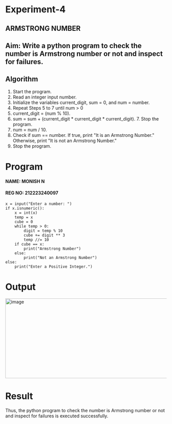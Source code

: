 # Experiment-4

## ARMSTRONG NUMBER 
## Aim: Write a python program to check the number is Armstrong number or not and inspect for failures. 

## Algorithm
1.	Start the program.
2. Read an integer input number.
3. Initialize the variables current_digit, sum = 0, and num = number.
4. Repeat Steps 5 to 7 until num > 0
5. current_digit = (num % 10).
6. sum = sum + (current_digit * current_digit * current_digit). 7. Stop the program.
7. num = num / 10.
8. Check if sum == number. If true, print "It is an Armstrong Number." Otherwise, print "It is not an Armstrong Number."
9. Stop the program. 

# Program
#### NAME: MONISH N
#### REG NO: 212223240097
```
x = input("Enter a number: ")  
if x.isnumeric():  
    x = int(x)  
    temp = x  
    cube = 0  
    while temp > 0:  
        digit = temp % 10  
        cube += digit ** 3  
        temp //= 10  
    if cube == x:  
        print("Armstrong Number")  
    else:  
        print("Not an Armstrong Number")  
else:  
    print("Enter a Positive Integer.")

```
# Output
<img width="656" height="249" alt="image" src="https://github.com/user-attachments/assets/40e068b4-f63d-43ec-a89f-f280b19b0257" />

# Result
Thus, the python program to check the number is Armstrong number or not and inspect for failures is executed successfully.
